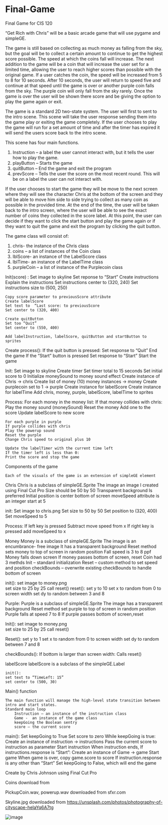 # Final-Game
Final Game for CIS 120

“Get Rich with Chris” will be a basic arcade game that will use pygame and simpleGE.

The game is still based on collecting as much money as falling from the sky, but the goal will be to collect a certain amount to continue to get the highest score possible. The speed at which the coins fall will increase. The next addition to the game will be a coin that will increase the user set for a limited time, allowing the user to reach higher scores than possible with the original game. If a user catches the coin, the speed will be increased from 5 to 8 for 10 seconds. After 10 seconds, the user will return to speed five and continue at that speed until the game is over or another purple coin falls from the sky. The purple coin will only fall from the sky rarely. Once the game is over the user will be shown there score and be giving the option to play the game again or exit.

 
The game is a standard 2D two-state system. The user will first to sent to the intro scene. This scene will take the user response sending them into the game play or exiting the game completely. If the user chooses to play the game will run for a set amount of time and after the timer has expired it will send the users score back to the intro scene.



 
This scene has four main functions.
1.	Instruction – a label the user cannot interact with, but it tells the user how to play the game.
2.	playButton –  Starts the game
3.	quitButton – End the game and exit the program
4.	prevScore – Tells the user the score on the most recent round. This will be on a label the user can not interact with.

If the user chooses to start the game they will be move to the next screen where they will see the character Chris at the bottom of the screen and they will be able to move him side to side trying to collect as many coin as possible in the provided time. At the end of the time, the user will be taken back to the intro screen, where the user will be able to see the exact number of coins they collected in the score label. At this point, the user can decide if they want to click the start button and play the game again or if they want to quit the game and exit the program by clicking the quit button.

 


The game class will consist of:
1.	chris- the instance of the Chris class
2.	coins – a list of instances of the Coin class
3.	lblScore- an instance of the LabelScore class
4.	lblTime- an instance of the LabelTime class
5.	purpleCoin – a list of instance of the Purplecoin class



Init(score) :
	Set image to skyline
	Set reponse to “Start”
	Create instructions 
	Explain the instructions
	Set instructions center to (320, 240)
	Set instructions size to (500, 250)
	
	Copy score parameter to previousScore attribute
	Create labelScore
	Set text to  “Last score: to previousScore
	Set center to (320, 400)

	Create quitButton
	Set too “Quit”
	Set center to (550, 400)
	
	Add labelInstruction, labelScore, quitButton and startButton to sprites

Create process():
	If the quit button is pressed:
	Set response to “Quit”
	End the game
	If the “Start” button is pressed 
	Set response to “Start”
	Start the game

Init:
	Set image to skyline
	Create timer
	Set timer total to 15 seconds
	Set initial score to 0
	Initialize moneySound to money sound effect
	Create instance of Chris -> chris
	Create list of money (10) money instances -> money
	Create purplecoin set to 1 -> purple
	Create instance for labelScore
	Create instance for labelTime
	Add chris, money, purple,  labelScore, labelTime to sprites

Process:
	For each money in the money list:
	If that money collides with chris:
	Play the money sound (moneySound)
	Reset the money
	Add one to the score
	Update labelScore to new score

	For each purple in purple
	If purple collides with chris
	Play the powerup sound 
	Reset the purple
	Change Chris speed to original plus 10

	Update the labelTimer with the current time left
	If the timer left is less than 0:
	Print the score and stop the game 
	
Components of the game

	Each of the visuals of the game is an extension of simpleGE element
	
Chris
	Chris is a subclass of simpleGE.Sprite
	The image an image I created using Final Cut Pro
	Size should be 50 by 50 
	Transparent background Is preferred
	Initial position is center bottom of screen 
	moveSpeed attribute is an integer start at 5 

init:
	Set image to chris.png
	Set size to 50 by 50 
	Set position to (320, 400)
	Set moveSpeed to 5 

Process:
	If left key is pressed
	Subtract move speed from x
	If right key is pressed 
add moveSpeed to x

Money
	Money is a subclass of simpleGE.Sprite
	The image is an encumbrance- free image
	It has a transparent background
	Reset method sets money to top of screen in random position
	Fall speed is 3 to 8 ppf
	Money falls down screen 
	If money passes bottom of screen, reset 
	Coin had 3 methds
		Init – standard initialization
		Reset – custom method to set speed and position
		checkBounds – overwrite existing checkBounds to handle bottom of screen

init():
	set image to money.png	
	set size to 25 by 25
	call reset()
reset():
	set y to 10 
	set x to random from 0 to screen width 
	set dy to random between 3 and 8 

Purple:
	Purple is a subclass of simpleGE.Sprite
	The image has a transparent background 
	Reset method set purple to top of screen in random position
	Purple falls at speed 7 to 8
	If purple passes bottom of screen,reset

Init():
	set image to money.png	
	set size to 25 by 25
	call reset()

Reset():
	set y to 1
	set x to random from 0 to screen width 
	set dy to random between 7 and 8 

checkBounds():
	If bottom is larger than screen width:
	Calls reset()

labelScore
	labelScore is a subclass of the simpleGE.Label
	
	init():
	set text to “TimeLeft: 15”
	set center to (500, 30)

Main() function

	The main function will manage the high-level state transition between intro and start states.
	Standard main loop
		Instruction – an instance of the instruction class
		Game -  an instance of the game class
		keepGoing the Boolean sentry
		score – the current score
	
main():
	Set keepGoing to True
	Set score to zero
	While keepGoing is true: 
	Create an instance of instruction -> instructions
	Pass the current score to instruction as parameter
	Start instruction 
	When instruction ends, 
	If instructions.response is “Start”:
	Create an instance of Game -> game
	Start game
	When game is over, copy game.score to score
	If instruction.response is any other than “Start”
	Set keepGoing to False, which will end the game 




 
Create by Chris Johnson using Final Cut Pro

  
Coins download from 

PickupCoin.wav, powerup.wav   downloaded from sfxr.com 


 

Skyline.jpg downloaded from https://unsplash.com/photos/photography-of-cityscape-heIaYq6A7tg

![image](https://github.com/watchchris/Final-Game/assets/169475928/20808267-e10b-4544-9f92-fb31cd004f92)
